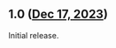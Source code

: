 ## 1.0 ([Dec 17, 2023](https://github.com/ramensoftware/windhawk-mods/blob/12c4797cfd133ea48912915fd62e7aabc3e655fc/mods/disable-rounded-corners.wh.cpp))

Initial release.
